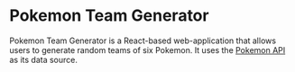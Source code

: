 # Pokemon Team Generator

Pokemon Team Generator is a React-based web-application that allows users to generate random teams of six Pokemon. It uses the [Pokemon API](https://pokeapi.co/) as its data source.
